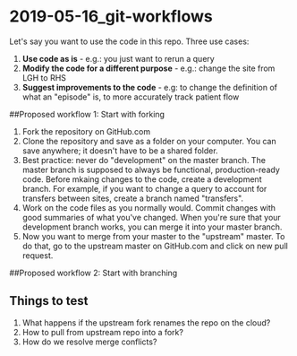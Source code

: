 # 2019-05-16_git-workflows

Let's say you want to use the code in this repo. Three use cases: 
1. **Use code as is**  - e.g.:  you just want to rerun a query 
2. **Modify the code for a different purpose**  - e.g.: change the site from LGH to RHS
3. **Suggest improvements to the code**  - e.g: to change the definition of what an "episode" is, to more accurately track patient flow

##Proposed workflow 1: Start with forking 
1. Fork the repository on GitHub.com
2. Clone the repository and save as a folder on your computer. You can save anywhere; it doesn't have to be a shared folder. 
3. Best practice: never do "development" on the master branch. The master branch is supposed to always be functional, production-ready code. Before mkaing changes to the code, create a development branch. For example, if you want to change a query to account for transfers between sites, create a branch named "transfers". 
3. Work on the code files as you normally would. Commit changes with good summaries of what you've changed. When you're sure that your development branch works, you can merge it into your master branch. 
4. Now you want to merge from your master to the "upstream" master. To do that, go to the upstream master on GitHub.com and click on new pull request. 

##Proposed workflow 2: Start with branching 


## Things to test
1. What happens if the upstream fork renames the repo on the cloud? 
2. How to pull from upstream repo into a fork? 
3. How do we resolve merge conflicts? 
